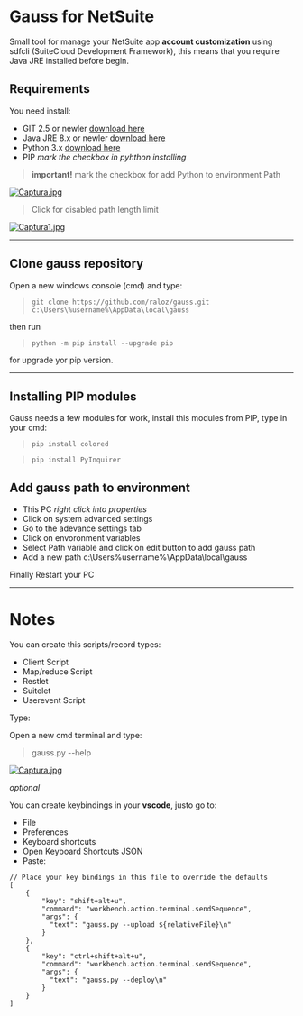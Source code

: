 # Gauss for NetSuite

Small tool for manage your NetSuite app **account customization** using sdfcli (SuiteCloud Development Framework), this means that you require Java JRE installed before begin.

## Requirements

You need install:

- GIT 2.5 or newler [download here](https://git-scm.com/download/win)
- Java JRE 8.x or newler [download here](https://www.java.com/es/download/) 
- Python 3.x [download here](https://www.python.org/downloads/) 
- PIP *mark the checkbox in pyhthon installing*


> **important!**
> mark the checkbox for add Python to environment Path

[![Captura.jpg](https://i.postimg.cc/15Tswq91/Captura.jpg)](https://postimg.cc/56whMjYs)

> Click for disabled path length limit

[![Captura1.jpg](https://i.postimg.cc/WpkQCHVC/Captura1.jpg)](https://postimg.cc/V5zGb4dW)

---

## Clone gauss repository

Open a new windows console (cmd) and type:

> ```git clone https://github.com/raloz/gauss.git c:\Users\%username%\AppData\local\gauss```

then run 

> ```python -m pip install --upgrade pip```

for upgrade yor pip version.

---

## Installing PIP modules

Gauss needs a few modules for work, install this modules from PIP, type in your cmd:

> ```pip install colored```

> ```pip install PyInquirer```

## Add gauss path to environment

- This PC *right click into properties* 
- Click on system advanced settings
- Go to the adevance settings tab
- Click on envoronment variables 
- Select Path variable and click on edit button to add gauss path
- Add a new path c:\Users\%username%\AppData\local\gauss

Finally Restart your PC

---

# Notes

You can create this scripts/record types:

- Client Script
- Map/reduce Script
- Restlet
- Suitelet
- Userevent Script

Type:

Open a new cmd terminal and type:

> gauss.py --help

[![Captura.jpg](https://i.postimg.cc/vB9XCVb1/Captura.jpg)](https://postimg.cc/62WdvT7w)

*optional*

You can create keybindings in your **vscode**, justo go to:

- File
- Preferences
- Keyboard shortcuts
- Open Keyboard Shortcuts JSON
- Paste: 

```
// Place your key bindings in this file to override the defaults
[
    {
        "key": "shift+alt+u",
        "command": "workbench.action.terminal.sendSequence",
        "args": {
          "text": "gauss.py --upload ${relativeFile}\n"
        }
    },
    {
        "key": "ctrl+shift+alt+u",
        "command": "workbench.action.terminal.sendSequence",
        "args": {
          "text": "gauss.py --deploy\n"
        }
    }
]
```
